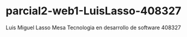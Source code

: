 # parcial2-web1-LuisLasso-408327
Luis Miguel Lasso Mesa
Tecnologia en desarrollo de software
408327
